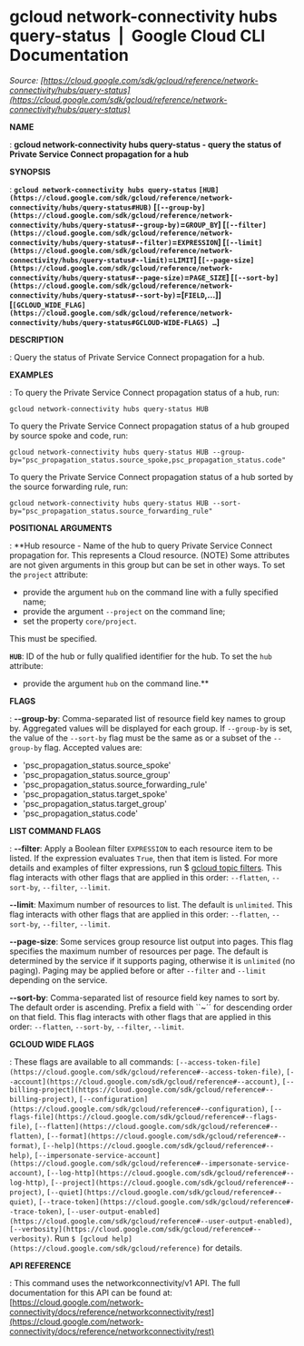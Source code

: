 # gcloud network-connectivity hubs query-status  |  Google Cloud CLI Documentation

*Source: [https://cloud.google.com/sdk/gcloud/reference/network-connectivity/hubs/query-status](https://cloud.google.com/sdk/gcloud/reference/network-connectivity/hubs/query-status)*

**NAME**

: **gcloud network-connectivity hubs query-status - query the status of Private Service Connect propagation for a hub**

**SYNOPSIS**

: **`gcloud network-connectivity hubs query-status` `[HUB](https://cloud.google.com/sdk/gcloud/reference/network-connectivity/hubs/query-status#HUB)` [`[--group-by](https://cloud.google.com/sdk/gcloud/reference/network-connectivity/hubs/query-status#--group-by)`=`GROUP_BY`] [`[--filter](https://cloud.google.com/sdk/gcloud/reference/network-connectivity/hubs/query-status#--filter)`=`EXPRESSION`] [`[--limit](https://cloud.google.com/sdk/gcloud/reference/network-connectivity/hubs/query-status#--limit)`=`LIMIT`] [`[--page-size](https://cloud.google.com/sdk/gcloud/reference/network-connectivity/hubs/query-status#--page-size)`=`PAGE_SIZE`] [`[--sort-by](https://cloud.google.com/sdk/gcloud/reference/network-connectivity/hubs/query-status#--sort-by)`=[`FIELD`,…]] [`[GCLOUD_WIDE_FLAG](https://cloud.google.com/sdk/gcloud/reference/network-connectivity/hubs/query-status#GCLOUD-WIDE-FLAGS) …`]**

**DESCRIPTION**

: Query the status of Private Service Connect propagation for a hub.

**EXAMPLES**

: To query the Private Service Connect propagation status of a hub, run:

```
gcloud network-connectivity hubs query-status HUB
```

To query the Private Service Connect propagation status of a hub grouped by
source spoke and code, run:

```
gcloud network-connectivity hubs query-status HUB --group-by="psc_propagation_status.source_spoke,psc_propagation_status.code"
```

To query the Private Service Connect propagation status of a hub sorted by the
source forwarding rule, run:

```
gcloud network-connectivity hubs query-status HUB --sort-by="psc_propagation_status.source_forwarding_rule"
```

**POSITIONAL ARGUMENTS**

: **Hub resource - Name of the hub to query Private Service Connect propagation for.
This represents a Cloud resource. (NOTE) Some attributes are not given arguments
in this group but can be set in other ways.
To set the `project` attribute:

- provide the argument `hub` on the command line with a fully specified
name;
- provide the argument `--project` on the command line;
- set the property `core/project`.

This must be specified.

**`HUB`**:
ID of the hub or fully qualified identifier for the hub.
To set the `hub` attribute:

- provide the argument `hub` on the command line.**

**FLAGS**

: **--group-by**:
Comma-separated list of resource field key names to group by. Aggregated values
will be displayed for each group. If `--group-by` is set, the value
of the `--sort-by` flag must be the same as or a subset of the
`--group-by` flag.
Accepted values are:

- 'psc_propagation_status.source_spoke'
- 'psc_propagation_status.source_group'
- 'psc_propagation_status.source_forwarding_rule'
- 'psc_propagation_status.target_spoke'
- 'psc_propagation_status.target_group'
- 'psc_propagation_status.code'

**LIST COMMAND FLAGS**

: **--filter**:
Apply a Boolean filter `EXPRESSION` to each resource item
to be listed. If the expression evaluates `True`, then that item is
listed. For more details and examples of filter expressions, run $ [gcloud topic filters](https://cloud.google.com/sdk/gcloud/reference/topic/filters). This flag
interacts with other flags that are applied in this order:
`--flatten`, `--sort-by`, `--filter`,
`--limit`.

**--limit**:
Maximum number of resources to list. The default is `unlimited`. This
flag interacts with other flags that are applied in this order:
`--flatten`, `--sort-by`, `--filter`,
`--limit`.

**--page-size**:
Some services group resource list output into pages. This flag specifies the
maximum number of resources per page. The default is determined by the service
if it supports paging, otherwise it is `unlimited` (no paging).
Paging may be applied before or after `--filter` and
`--limit` depending on the service.

**--sort-by**:
Comma-separated list of resource field key names to sort by. The default order
is ascending. Prefix a field with ``~´´ for descending order on that
field. This flag interacts with other flags that are applied in this order:
`--flatten`, `--sort-by`, `--filter`,
`--limit`.

**GCLOUD WIDE FLAGS**

: These flags are available to all commands: `[--access-token-file](https://cloud.google.com/sdk/gcloud/reference#--access-token-file)`,
`[--account](https://cloud.google.com/sdk/gcloud/reference#--account)`, `[--billing-project](https://cloud.google.com/sdk/gcloud/reference#--billing-project)`,
`[--configuration](https://cloud.google.com/sdk/gcloud/reference#--configuration)`,
`[--flags-file](https://cloud.google.com/sdk/gcloud/reference#--flags-file)`,
`[--flatten](https://cloud.google.com/sdk/gcloud/reference#--flatten)`, `[--format](https://cloud.google.com/sdk/gcloud/reference#--format)`, `[--help](https://cloud.google.com/sdk/gcloud/reference#--help)`, `[--impersonate-service-account](https://cloud.google.com/sdk/gcloud/reference#--impersonate-service-account)`,
`[--log-http](https://cloud.google.com/sdk/gcloud/reference#--log-http)`,
`[--project](https://cloud.google.com/sdk/gcloud/reference#--project)`, `[--quiet](https://cloud.google.com/sdk/gcloud/reference#--quiet)`, `[--trace-token](https://cloud.google.com/sdk/gcloud/reference#--trace-token)`, `[--user-output-enabled](https://cloud.google.com/sdk/gcloud/reference#--user-output-enabled)`,
`[--verbosity](https://cloud.google.com/sdk/gcloud/reference#--verbosity)`.
Run `$ [gcloud help](https://cloud.google.com/sdk/gcloud/reference)` for details.

**API REFERENCE**

: This command uses the networkconnectivity/v1 API. The full documentation for
this API can be found at: [https://cloud.google.com/network-connectivity/docs/reference/networkconnectivity/rest](https://cloud.google.com/network-connectivity/docs/reference/networkconnectivity/rest)